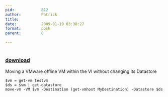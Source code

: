 ```yaml
---
pid:            812
author:         Patrick
title:          
date:           2009-01-19 03:38:27
format:         posh
parent:         0

---
```


# 

### [download](//scripts/812.ps1)

Moving a VMware offline VM within the VI without changing its Datastore

```posh
$vm = get-vm testvm
$ds = $vm | get-datastore
move-vm -VM $vm -Destination (get-vmhost MyDestination) -Datastore $ds
```
